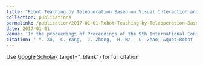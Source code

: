 ```yaml
---
title: "Robot Teaching by Teleoperation Based on Visual Interaction and Neural Network Learning"
collection: publications
permalink: /publication/2017-01-01-Robot-Teaching-by-Teleoperation-Based-on-Visual-Interaction-and-Neural-Network-Learning
date: 2017-01-01
venue: 'In the proceedings of Proceedings of the 9th International Conference on Modelling, Identification and Control'
citation: ' Y. Xu,  C. Yang,  J. Zhong,  H. Ma,  L. Zhao, &quot;Robot Teaching by Teleoperation Based on Visual Interaction and Neural Network Learning.&quot; In the proceedings of Proceedings of the 9th International Conference on Modelling, Identification and Control, 2017.'
---
```

Use [Google Scholar](https://scholar.google.com/scholar?q=Robot+Teaching+by+Teleoperation+Based+on+Visual+Interaction+and+Neural+Network+Learning){:target="_blank"} for full citation